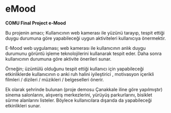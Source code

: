 # eMood
<b>COMU Final Project  e-Mood</b>

Bu projenin amacı;
Kullanıcının web kamerası ile yüzünü tarayıp, tespit ettiği duygu durumuna göre yapabileceği uygun aktiviteleri kullanıcıya önermektir.


E-Mood web uygulaması; web kamerası ile kullanıcının anlık duygu durumunu görüntü işleme teknolojilerini kullanarak tespit eder. Daha sonra kullanıcının durumuna göre aktivite önerileri sunar.

Örneğin; üzüntülü olduğunu tespit ettiği kullanıcı için yapabileceği etkinliklerde kullanıcının o anki ruh halini iyileştirici , motivasyon içerikli filmleri / dizileri / müzikleri / belgeselleri
önerir.

Ek olarak şehrinde bulunan (proje demosu Çanakkale iline göre yapılmıştır) sinema salonlarını, alışveriş merkezlerini, yürüyüş parkurlarını, bisiklet sürme alanlarını listeler.
Böylece kullanıcılara dışarıda da yapabileceği etkinlikleri sunar. 
